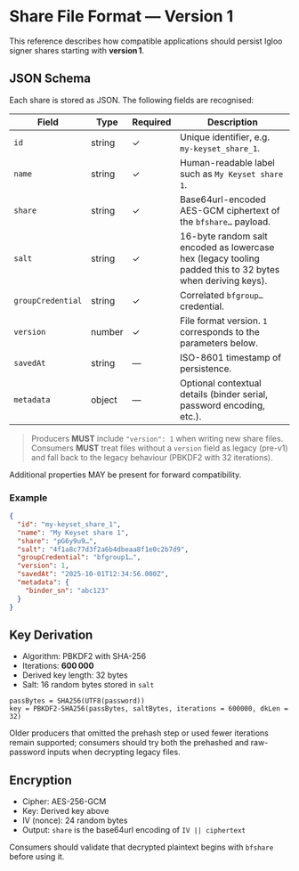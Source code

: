 # Share File Format — Version 1

This reference describes how compatible applications should persist Igloo signer shares starting with **version 1**.

## JSON Schema

Each share is stored as JSON. The following fields are recognised:

| Field | Type | Required | Description |
| --- | --- | --- | --- |
| `id` | string | ✓ | Unique identifier, e.g. `my-keyset_share_1`. |
| `name` | string | ✓ | Human-readable label such as `My Keyset share 1`. |
| `share` | string | ✓ | Base64url-encoded AES-GCM ciphertext of the `bfshare…` payload. |
| `salt` | string | ✓ | 16-byte random salt encoded as lowercase hex (legacy tooling padded this to 32 bytes when deriving keys). |
| `groupCredential` | string | ✓ | Correlated `bfgroup…` credential. |
| `version` | number | ✓ | File format version. `1` corresponds to the parameters below. |
| `savedAt` | string | — | ISO-8601 timestamp of persistence. |
| `metadata` | object | — | Optional contextual details (binder serial, password encoding, etc.). |

> Producers **MUST** include `"version": 1` when writing new share files. Consumers **MUST** treat files without a `version` field as legacy (pre-v1) and fall back to the legacy behaviour (PBKDF2 with 32 iterations).

Additional properties MAY be present for forward compatibility.

### Example

```json
{
  "id": "my-keyset_share_1",
  "name": "My Keyset share 1",
  "share": "pG6y9u9…",
  "salt": "4f1a8c77d3f2a6b4dbeaa8f1e0c2b7d9",
  "groupCredential": "bfgroup1…",
  "version": 1,
  "savedAt": "2025-10-01T12:34:56.000Z",
  "metadata": {
    "binder_sn": "abc123"
  }
}
```

## Key Derivation

- Algorithm: PBKDF2 with SHA-256
- Iterations: **600 000**
- Derived key length: 32 bytes
- Salt: 16 random bytes stored in `salt`

```
passBytes = SHA256(UTF8(password))
key = PBKDF2-SHA256(passBytes, saltBytes, iterations = 600000, dkLen = 32)
```

Older producers that omitted the prehash step or used fewer iterations remain supported; consumers should try both the prehashed and raw-password inputs when decrypting legacy files.

## Encryption

- Cipher: AES-256-GCM
- Key: Derived key above
- IV (nonce): 24 random bytes
- Output: `share` is the base64url encoding of `IV || ciphertext`

Consumers should validate that decrypted plaintext begins with `bfshare` before using it.
